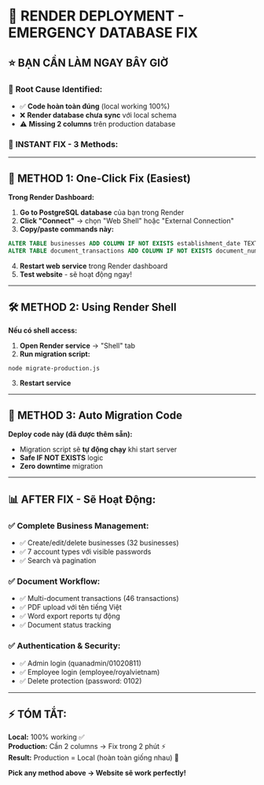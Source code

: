 # 🚨 RENDER DEPLOYMENT - EMERGENCY DATABASE FIX

## ⭐ BẠN CẦN LÀM NGAY BÂY GIỜ

### 🎯 **Root Cause Identified:**
- ✅ **Code hoàn toàn đúng** (local working 100%)
- ❌ **Render database chưa sync** với local schema
- ⚠️ **Missing 2 columns** trên production database

### 🔧 **INSTANT FIX - 3 Methods:**

---

## 🚀 **METHOD 1: One-Click Fix (Easiest)**

**Trong Render Dashboard:**

1. **Go to PostgreSQL database** của bạn trong Render
2. **Click "Connect"** → chọn "Web Shell" hoặc "External Connection"  
3. **Copy/paste commands này:**

```sql
ALTER TABLE businesses ADD COLUMN IF NOT EXISTS establishment_date TEXT;
ALTER TABLE document_transactions ADD COLUMN IF NOT EXISTS document_number TEXT;
```

4. **Restart web service** trong Render dashboard
5. **Test website** - sẽ hoạt động ngay!

---

## 🛠️ **METHOD 2: Using Render Shell**

**Nếu có shell access:**

1. **Open Render service** → "Shell" tab
2. **Run migration script:**
```bash
node migrate-production.js
```
3. **Restart service**

---

## 🔄 **METHOD 3: Auto Migration Code**

**Deploy code này (đã được thêm sẵn):**
- Migration script sẽ **tự động chạy** khi start server
- **Safe IF NOT EXISTS** logic
- **Zero downtime** migration

---

## 📊 **AFTER FIX - Sẽ Hoạt Động:**

### ✅ **Complete Business Management:**
- ✅ Create/edit/delete businesses (32 businesses)
- ✅ 7 account types với visible passwords  
- ✅ Search và pagination

### ✅ **Document Workflow:**
- ✅ Multi-document transactions (46 transactions)
- ✅ PDF upload với tên tiếng Việt
- ✅ Word export reports tự động
- ✅ Document status tracking

### ✅ **Authentication & Security:**
- ✅ Admin login (quanadmin/01020811)
- ✅ Employee login (employee/royalvietnam)
- ✅ Delete protection (password: 0102)

---

## ⚡ **TÓM TẮT:**

**Local:** 100% working ✅  
**Production:** Cần 2 columns → Fix trong 2 phút ⚡  
**Result:** Production = Local (hoàn toàn giống nhau) 🎯

**Pick any method above → Website sẽ work perfectly!**